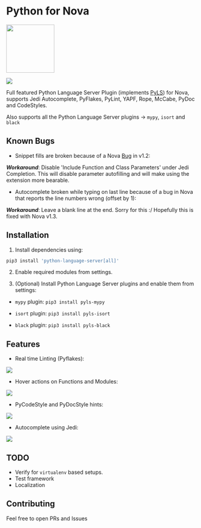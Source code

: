 # Python for Nova

<img src="https://raw.githubusercontent.com/mmshivesh/PyLS-Nova.novaextension/master/extension.png" align="center" height="128" width="128">

![](https://img.shields.io/badge/dynamic/json?color=brightgreen&label=Latest%20Version&query=%24.version&url=https%3A%2F%2Fraw.githubusercontent.com%2Fmmshivesh%2FPython-Nova.novaextension%2Fmaster%2Fextension.json)

Full featured Python Language Server Plugin (implements [PyLS](https://github.com/palantir/python-language-server)) for Nova, supports Jedi Autocomplete, PyFlakes, PyLint, YAPF, Rope, McCabe, PyDoc and CodeStyles.

Also supports all the Python Language Server plugins → `mypy`, `isort` and `black`

## Known Bugs

- Snippet fills are broken because of a Nova [Bug](https://github.com/mmshivesh/Python-Nova.novaextension/issues/1) in v1.2:

***Workaround***:
    Disable 'Include Function and Class Parameters' under Jedi Completion. This will disable parameter autofilling and will make using the extension more bearable.

- Autocomplete broken while typing on last line because of a bug in Nova that reports the line numbers wrong (offset by 1):

***Workaround***:
Leave a blank line at the end. Sorry for this :/ Hopefully this is fixed with Nova v1.3.

## Installation

1. Install dependencies using:

```bash
pip3 install 'python-language-server[all]'
```

2. Enable required modules from settings.

3. (Optional) Install Python Language Server plugins and enable them from settings:

- `mypy` plugin: `pip3 install pyls-mypy`

- `isort` plugin: `pip3 install pyls-isort`

- `black` plugin: `pip3 install pyls-black`


## Features

- Real time Linting (Pyflakes):

![](https://raw.githubusercontent.com/mmshivesh/Python-Nova.novaextension/master/.github/images/realtimeLinting.png)

- Hover actions on Functions and Modules:

![](https://raw.githubusercontent.com/mmshivesh/Python-Nova.novaextension/master/.github/images/hover.png)

- PyCodeStyle and PyDocStyle hints:

![](https://raw.githubusercontent.com/mmshivesh/Python-Nova.novaextension/master/.github/images/doccode.gif)

- Autocomplete using Jedi:

![](https://raw.githubusercontent.com/mmshivesh/Python-Nova.novaextension/master/.github/images/autoComplete.gif)


## TODO

- Verify for `virtualenv` based setups.
- Test framework
- Localization

## Contributing

Feel free to open PRs and Issues
